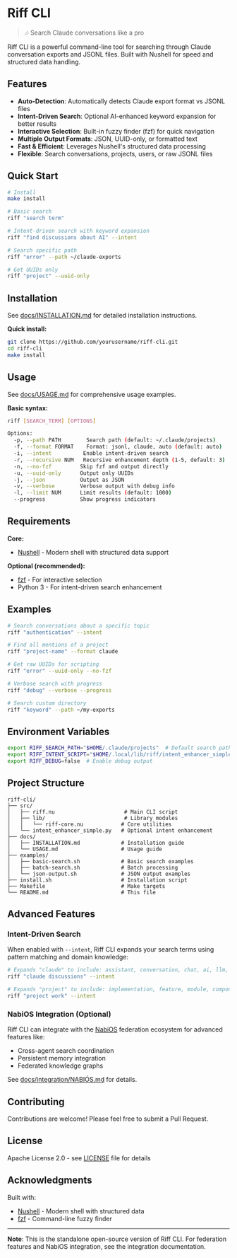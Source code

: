 # Riff CLI

> 🎶 Search Claude conversations like a pro

Riff CLI is a powerful command-line tool for searching through Claude conversation exports and JSONL files. Built with Nushell for speed and structured data handling.

## Features

- **Auto-Detection**: Automatically detects Claude export format vs JSONL files
- **Intent-Driven Search**: Optional AI-enhanced keyword expansion for better results
- **Interactive Selection**: Built-in fuzzy finder (fzf) for quick navigation
- **Multiple Output Formats**: JSON, UUID-only, or formatted text
- **Fast & Efficient**: Leverages Nushell's structured data processing
- **Flexible**: Search conversations, projects, users, or raw JSONL files

## Quick Start

```bash
# Install
make install

# Basic search
riff "search term"

# Intent-driven search with keyword expansion
riff "find discussions about AI" --intent

# Search specific path
riff "error" --path ~/claude-exports

# Get UUIDs only
riff "project" --uuid-only
```

## Installation

See [docs/INSTALLATION.md](docs/INSTALLATION.md) for detailed installation instructions.

**Quick install:**
```bash
git clone https://github.com/yourusername/riff-cli.git
cd riff-cli
make install
```

## Usage

See [docs/USAGE.md](docs/USAGE.md) for comprehensive usage examples.

**Basic syntax:**
```bash
riff [SEARCH_TERM] [OPTIONS]

Options:
  -p, --path PATH        Search path (default: ~/.claude/projects)
  -f, --format FORMAT    Format: jsonl, claude, auto (default: auto)
  -i, --intent          Enable intent-driven search
  -r, --recursive NUM   Recursive enhancement depth (1-5, default: 3)
  -n, --no-fzf         Skip fzf and output directly
  -u, --uuid-only      Output only UUIDs
  -j, --json           Output as JSON
  -v, --verbose        Verbose output with debug info
  -l, --limit NUM      Limit results (default: 1000)
  --progress           Show progress indicators
```

## Requirements

**Core:**
- [Nushell](https://www.nushell.sh/) - Modern shell with structured data support

**Optional (recommended):**
- [fzf](https://github.com/junegunn/fzf) - For interactive selection
- Python 3 - For intent-driven search enhancement

## Examples

```bash
# Search conversations about a specific topic
riff "authentication" --intent

# Find all mentions of a project
riff "project-name" --format claude

# Get raw UUIDs for scripting
riff "error" --uuid-only --no-fzf

# Verbose search with progress
riff "debug" --verbose --progress

# Search custom directory
riff "keyword" --path ~/my-exports
```

## Environment Variables

```bash
export RIFF_SEARCH_PATH="$HOME/.claude/projects"  # Default search path
export RIFF_INTENT_SCRIPT="$HOME/.local/lib/riff/intent_enhancer_simple.py"
export RIFF_DEBUG=false  # Enable debug output
```

## Project Structure

```
riff-cli/
├── src/
│   ├── riff.nu                      # Main CLI script
│   ├── lib/                         # Library modules
│   │   └── riff-core.nu            # Core utilities
│   └── intent_enhancer_simple.py   # Optional intent enhancement
├── docs/
│   ├── INSTALLATION.md             # Installation guide
│   └── USAGE.md                    # Usage guide
├── examples/
│   ├── basic-search.sh             # Basic search examples
│   ├── batch-search.sh             # Batch processing
│   └── json-output.sh              # JSON output examples
├── install.sh                      # Installation script
├── Makefile                        # Make targets
└── README.md                       # This file
```

## Advanced Features

### Intent-Driven Search

When enabled with `--intent`, Riff CLI expands your search terms using pattern matching and domain knowledge:

```bash
# Expands "claude" to include: assistant, conversation, chat, ai, llm, dialogue
riff "claude discussions" --intent

# Expands "project" to include: implementation, feature, module, component
riff "project work" --intent
```

### NabiOS Integration (Optional)

Riff CLI can integrate with the [NabiOS](docs/integration/NABIÓS.md) federation ecosystem for advanced features like:
- Cross-agent search coordination
- Persistent memory integration
- Federated knowledge graphs

See [docs/integration/NABIÓS.md](docs/integration/NABIÓS.md) for details.

## Contributing

Contributions are welcome! Please feel free to submit a Pull Request.

## License

Apache License 2.0 - see [LICENSE](LICENSE) file for details

## Acknowledgments

Built with:
- [Nushell](https://www.nushell.sh/) - Modern shell with structured data
- [fzf](https://github.com/junegunn/fzf) - Command-line fuzzy finder

---

**Note**: This is the standalone open-source version of Riff CLI. For federation features and NabiOS integration, see the integration documentation.
